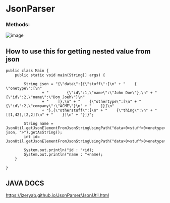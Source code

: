 # JsonParser

### Methods:

![image](https://user-images.githubusercontent.com/51020585/199408667-9e2ea00d-be53-460c-ae1f-3296b97271d7.png)



## How to use this for getting nested value from json

```
public class Main {
	public static void main(String[] args) {

		String json = "{\"data\":[{\"stuff\":[\n" + "    {    \"onetype\":[\n"
				+ "        {\"id\":1,\"name\":\"John Doe\"},\n" + "        {\"id\":2,\"name\":\"Don Joeh\"}\n"
				+ "    ]},\n" + "    {\"othertype\":[\n" + "        {\"id\":2,\"company\":\"ACME\"}\n" + "    ]}]\n"
				+ "},{\"otherstuff\":[\n" + "    {\"thing\":\n" + "        [[1,42],[2,2]]\n" + "    }]\n" + "}]}";

		String name = JsonUtil.getJsonElementFromJsonStringUsingPath("data>0>stuff>0>onetype>0>name", json, ">").getAsString();
		int id= JsonUtil.getJsonElementFromJsonStringUsingPath("data>0>stuff>0>onetype>0>id",json,">").getAsInt();
		
		System.out.println("id : "+id);
		System.out.println("name : "+name);
	}

}
```

## JAVA DOCS
https://izeryab.github.io/JsonParser/JsonUtil.html
